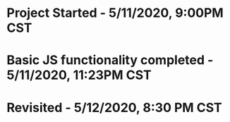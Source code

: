 # Project Started - 5/11/2020, 9:00PM CST

# Basic JS functionality completed - 5/11/2020, 11:23PM CST

# Revisited - 5/12/2020, 8:30 PM CST
